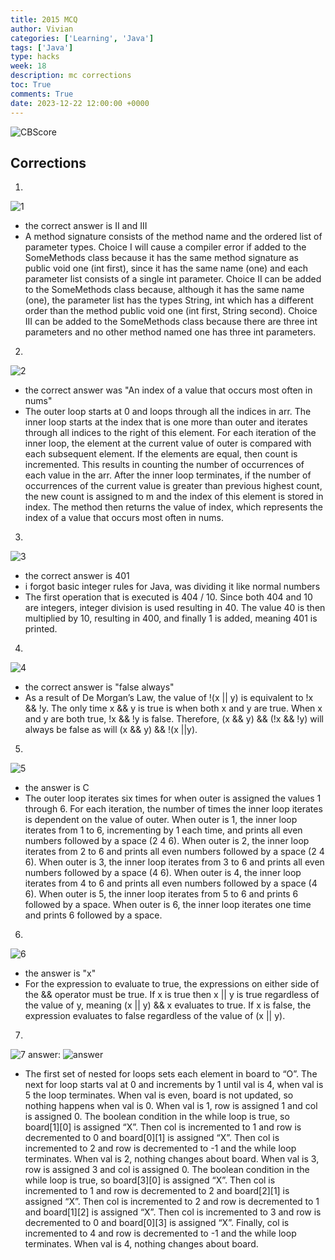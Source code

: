 ```yaml
---
title: 2015 MCQ
author: Vivian
categories: ['Learning', 'Java']
tags: ['Java']
type: hacks
week: 18
description: mc corrections
toc: True
comments: True
date: 2023-12-22 12:00:00 +0000
---
```


![CBScore](/assets/img/CBScore.png)

## Corrections
1. 
![1](/assets/img/1.png)
- the correct answer is II and III
- A method signature consists of the method name and the ordered list of parameter types. Choice I will cause a compiler error if added to the SomeMethods class because it has the same method signature as public void one (int first), since it has the same name (one) and each parameter list consists of a single int parameter. Choice II can be added to the SomeMethods class because, although it has the same name (one), the parameter list has the types String, int which has a different order than the method public void one (int first, String second). Choice III can be added to the SomeMethods class because there are three int parameters and no other method named one has three int parameters.

2. 
![2](/assets/img/2.png)
- the correct answer was "An index of a value that occurs most often in nums"
- The outer loop starts at 0 and loops through all the indices in arr. The inner loop starts at the index that is one more than outer and iterates through all indices to the right of this element. For each iteration of the inner loop, the element at the current value of outer is compared with each subsequent element. If the elements are equal, then count is incremented. This results in counting the number of occurrences of each value in the arr. After the inner loop terminates, if the number of occurrences of the current value is greater than previous highest count, the new count is assigned to m and the index of this element is stored in index. The method then returns the value of index, which represents the index of a value that occurs most often in nums.

3. 
![3](/assets/img/3.png)
- the correct answer is 401
- i forgot basic integer rules for Java, was dividing it like normal numbers
- The first operation that is executed is 404 / 10. Since both 404 and 10 are integers, integer division is used resulting in 40. The value 40 is then multiplied by 10, resulting in 400, and finally 1 is added, meaning 401 is printed.

4. 
![4](/assets/img/4.png)
- the correct answer is "false always"
- As a result of De Morgan’s Law, the value of !(x || y) is equivalent to !x && !y. The only time x && y is true is when both x and y are true. When x and y are both true, !x && !y is false. Therefore, (x && y) && (!x && !y) will always be false as will (x && y) && !(x ||y).

5. 
![5](/assets/img/5.png)
- the answer is C
- The outer loop iterates six times for when outer is assigned the values 1 through 6. For each iteration, the number of times the inner loop iterates is dependent on the value of outer. When outer is 1, the inner loop iterates from 1 to 6, incrementing by 1 each time, and prints all even numbers followed by a space (2 4 6). When outer is 2, the inner loop iterates from 2 to 6 and prints all even numbers followed by a space (2 4 6). When outer is 3, the inner loop iterates from 3 to 6 and prints all even numbers followed by a space (4 6). When outer is 4, the inner loop iterates from 4 to 6 and prints all even numbers followed by a space (4 6). When outer is 5, the inner loop iterates from 5 to 6 and prints 6 followed by a space. When outer is 6, the inner loop iterates one time and prints 6 followed by a space.

6. 
![6](/assets/img/6.png)
- the answer is "x"
- For the expression to evaluate to true, the expressions on either side of the && operator must be true. If x is true then x || y is true regardless of the value of y, meaning (x || y) && x evaluates to true. If x is false, the expression evaluates to false regardless of the value of (x || y).

7. 
![7](/assets/img/7.png)
answer:
![answer](/assets/img/answer.png)
- The first set of nested for loops sets each element in board to “O”. The next for loop starts val at 0 and increments by 1 until val is 4, when val is 5 the loop terminates. When val is even, board is not updated, so nothing happens when val is 0. When val is 1, row is assigned 1 and col is assigned 0. The boolean condition in the while loop is true, so board[1][0] is assigned “X”. Then col is incremented to 1 and row is decremented to 0 and board[0][1] is assigned “X”. Then col is incremented to 2 and row is decremented to -1 and the while loop terminates. When val is 2, nothing changes about board. When val is 3, row is assigned 3 and col is assigned 0. The boolean condition in the while loop is true, so board[3][0] is assigned “X”. Then col is incremented to 1 and row is decremented to 2 and board[2][1] is assigned “X”. Then col is incremented to 2 and row is decremented to 1 and board[1][2] is assigned “X”. Then col is incremented to 3 and row is decremented to 0 and board[0][3] is assigned “X”. Finally, col is incremented to 4 and row is decremented to -1 and the while loop terminates. When val is 4, nothing changes about board.


